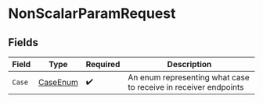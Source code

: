 # NonScalarParamRequest


## Fields

| Field                                                           | Type                                                            | Required                                                        | Description                                                     |
| --------------------------------------------------------------- | --------------------------------------------------------------- | --------------------------------------------------------------- | --------------------------------------------------------------- |
| `Case`                                                          | [CaseEnum](../../Models/Shared/CaseEnum.md)                     | :heavy_check_mark:                                              | An enum representing what case to receive in receiver endpoints |